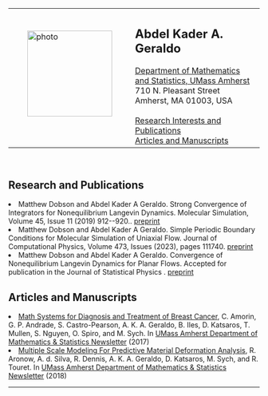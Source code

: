 
<!DOCTYPE HTML PUBLIC "-//IETF//DTD HTML//EN">
<html> <head>
<title>ABDEL KADER A GERALDO</title>
</head>

<body>

<table width="100%" border="0">
<tr>
<td>
 <IMG SRC="IMG-0880-aa.jpg" width="170"
hspace="30" vspace="30"
height="172" ALT="photo"><P> 
</td>
<td width="99%" valign="top">
<H2>Abdel Kader A. Geraldo</H2>
   <A HREF="http://www.math.umass.edu/">Department of Mathematics and Statistics, UMass Amherst</A>
   <br>710 N. Pleasant Street 
   <br>Amherst, MA 01003, USA
<br>
<br> <A HREF="#Research">Research Interests and Publications</A>   
<br> <A HREF="#Articles">Articles and Manuscripts</A>  
</td>
</tr>
</table>



<br>
<h2>Research and Publications</h2> <a name="Research"></a>
  
<li>
 Matthew Dobson and Abdel Kader A Geraldo.  Strong Convergence of Integrators for
Nonequilibrium Langevin Dynamics.  Molecular Simulation, Volume 45, Issue 11 (2019) 912--920..  
<a href="http://arxiv.org/abs/1709.08118">preprint</a> </li>

<li>
 Matthew Dobson and Abdel Kader A Geraldo.  Simple Periodic Boundary Conditions for Molecular
Simulation of Uniaxial Flow. Journal of Computational Physics, Volume 473, Issues (2023), pages 111740.  
<a href="https://arxiv.org/abs/2110.08342">preprint</a> </li>

<li>
 Matthew Dobson and Abdel Kader A Geraldo. Convergence of Nonequilibrium Langevin Dynamics for Planar Flows.  Accepted for publication in the Journal of Statistical Physics .  
<a href="https://arxiv.org/abs/2208.14358">preprint</a> </li>
 
 <h2>Articles and Manuscripts</h2>  <a name="Articles"></a> 
	
<li> <a href="seminaryear1_deptnewsletter.pdf">Math Systems for Diagnosis and Treatment of Breast Cancer</a>, C. Amorin, G. P. Andrade, S. Castro-Pearson, A. K. A. Geraldo, B. Iles, D. Katsaros, T. Mullen, S. Nguyen, O. Spiro, and M. Sych.  In <a href="https://www.math.umass.edu/sites/www.math.umass.edu/files/newsletters/2017mathnewsletter.pdf">UMass Amherst Department of Mathematics & Statistics Newsletter</a> (2017) 

<li> <a href="seminaryear1_deptnewsletter.pdf">Multiple Scale Modeling For Predictive Material Deformation Analysis</a>,  R. Aronow, A. d. Silva, R. Dennis, 
A. K. A. Geraldo, D. Katsaros, M. Sych, and R. Touret.  In <a href="https://www.umass.edu/mathematics-statistics/sites/default/files/newsletters/2018_umass_math_newsletter_210.pdf">UMass Amherst Department of Mathematics & Statistics Newsletter</a> (2018) 	
	
<hr>
</body> </html>


